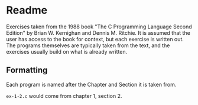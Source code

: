 # Readme
Exercises taken from the 1988 book "The C Programming Language Second Edition"
by Brian W. Kernighan and Dennis M. Ritchie. It is assumed that the user has
access to the book for context, but each exercise is written out. The programs
themselves are typically taken from the text, and the exercises usually build on
what is already written.

## Formatting
Each program is named after the Chapter and Section it is taken from.

`ex-1-2.c` would come from chapter 1, section 2.

